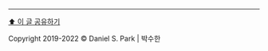 ---

[⬆️ 이 글 공유하기](javascript:sharepost() ":target=_self")

Copyright 2019-2022 © Daniel S. Park | 박수한